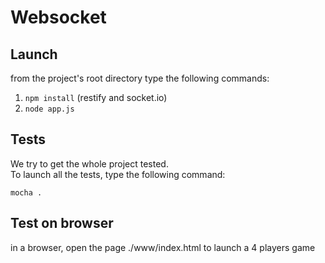 # Websocket

## Launch

from the project's root directory type the following commands:
1. `npm install` (restify and socket.io)
2. `node app.js`

## Tests
We try to get the whole project tested.  
To launch all the tests, type the following command:

`mocha .`

## Test on browser
in a browser, open the page ./www/index.html to launch a 4 players game
